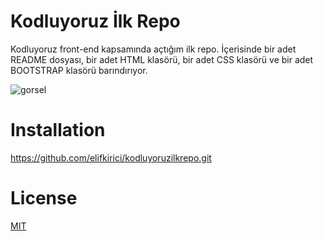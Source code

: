 # Kodluyoruz İlk Repo
Kodluyoruz front-end kapsamında açtığım ilk repo. İçerisinde bir adet README dosyası, bir adet HTML klasörü, bir adet CSS klasörü ve bir adet BOOTSTRAP klasörü barındırıyor.

![gorsel](https://miro.medium.com/max/3150/2*TZeK0kyHTRHVv3gUi8BtQg.png)

# Installation
https://github.com/elifkirici/kodluyoruzilkrepo.git

# License
[MIT](https://choosealicense.com/licenses/mit/)
